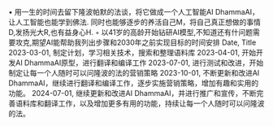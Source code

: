 • 用一生的时间去留下隆波帕默的法谈，将它做成一个人工智能AI DhammaAI，让人工智能也能学到佛法. 同时也能够逐步的养活自己M，将自己真正想做的事情D,发扬光大R,也有益身心H.
    ◦ 以41岁的高龄开始钻研AI模型,不知道还有什问题需要攻克,期望AI能帮助我列出步骤和2030年之前实现目标的时间安排
Date, Title
2023-03-01, 制定计划，学习相关技术，搜索和整理语料库
2023-04-01, 开始开发AI DhammaAI原型，进行翻译和编译工作
2023-07-01, 进行测试和改进，开始制定让每一个人随时可以问隆波的法的营销策略
2023-10-01, 不断更新和改进AI DhammaAI，继续进行翻译和编译工作，逐步实施营销策略，增加有趣和实用的功能。
2024-07-01, 继续更新和改进AI DhammaAI，并进行推广和宣传，不断完善语料库和翻译工作，以及增加更多有用的功能，持续让每一个人随时可以问隆波的法。
